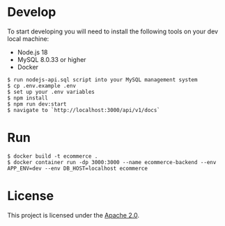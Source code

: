 # Develop

To start developing you will need to install the following tools on your dev local machine:

- Node.js 18
- MySQL 8.0.33 or higher
- Docker

```
$ run nodejs-api.sql script into your MySQL management system
$ cp .env.example .env
$ set up your .env variables
$ npm install
$ npm run dev:start
$ navigate to `http://localhost:3000/api/v1/docs`
```

# Run

```
$ docker build -t ecommerce .
$ docker container run -dp 3000:3000 --name ecommerce-backend --env APP_ENV=dev --env DB_HOST=localhost ecommerce
```

# License

This project is licensed under the [Apache 2.0](LICENSE).
